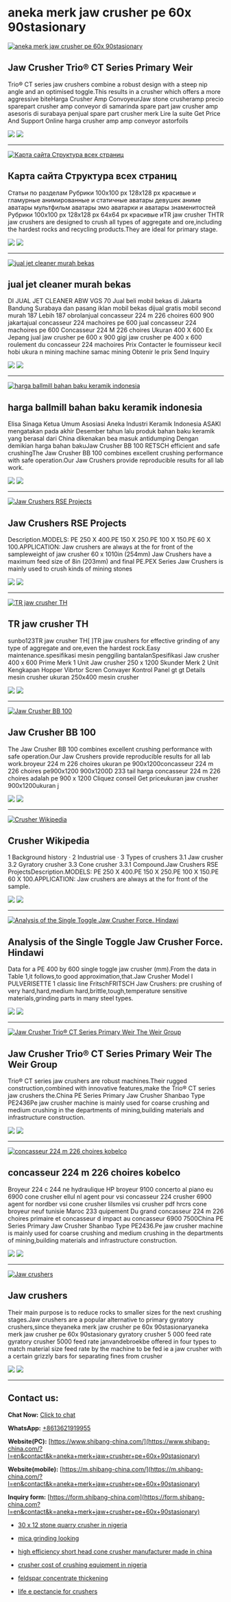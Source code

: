 # aneka merk jaw crusher pe 60x 90stasionary

<a href="https://swt.shibang-china.com/?l=en&img&k=aneka+merk+jaw+crusher+pe+60x+90stasionary" target="_blank">![aneka merk jaw crusher pe 60x 90stasionary](http://static.shibang-china.com/all-800x300/1408.jpg)</a>

## Jaw Crusher Trio® CT Series Primary Weir
Trio® CT series jaw crushers combine a robust design with a steep nip angle and an optimised toggle.This results in a crusher which offers a more aggressive biteHarga Crusher Amp ConvoyeurJaw stone crusheramp precio sparepart crusher amp conveyor di samarinda spare part jaw crusher amp asesoris di surabaya penjual spare part crusher merk Lire la suite Get Price And Support Online harga crusher amp amp conveyor astorfoils


<a href="https://whatsapp.shibangsoft.com/WhatsApp.php" target="_blank" title="WhatsApp">![](http://static.shibang-china.com/icon/whatsapp.png)</a> <a href="https://swt.shibang-china.com/?l=en&icon&k=aneka+merk+jaw+crusher+pe+60x+90stasionary" target="_blank">![](http://static.shibang-china.com/icon/chat-en.png)</a>

---

<a href="https://swt.shibang-china.com/?l=en&img&k=aneka+merk+jaw+crusher+pe+60x+90stasionary" target="_blank">![Карта сайта Структура всех страниц](http://static.shibang-china.com/all-800x300/303.jpg)</a>

## Карта сайта Структура всех страниц
Статьи по разделам Рубрики 100x100 px 128x128 px красивые и гламурные анимированные и статичные аватары девушек аниме аватары мультфильм аватары эмо аватарки и аватары знаменитостей Рубрики 100x100 px 128x128 px 64x64 px красивые иTR jaw crusher THTR jaw crushers are designed to crush all types of aggregate and ore,including the hardest rocks and recycling products.They are ideal for primary stage.


<a href="https://whatsapp.shibangsoft.com/WhatsApp.php" target="_blank" title="WhatsApp">![](http://static.shibang-china.com/icon/whatsapp.png)</a> <a href="https://swt.shibang-china.com/?l=en&icon&k=aneka+merk+jaw+crusher+pe+60x+90stasionary" target="_blank">![](http://static.shibang-china.com/icon/chat-en.png)</a>

---

<a href="https://swt.shibang-china.com/?l=en&img&k=aneka+merk+jaw+crusher+pe+60x+90stasionary" target="_blank">![jual jet cleaner murah bekas](http://static.shibang-china.com/all-800x300/956.jpg)</a>

## jual jet cleaner murah bekas
DI JUAL JET CLEANER ABW VGS 70 Jual beli mobil bekas di Jakarta Bandung Surabaya dan pasang iklan mobil bekas dijual gratis mobil second murah 187 Lebih 187 obrolanjual concasseur 224 m 226 choires 600 900 jakartajual concasseur 224 machoires pe 600 jual concasseur 224 machoires pe 600 Concasseur 224 M 226 choires Ukuran 400 X 600 Ex Jepang jual jaw crusher pe 600 x 900 gigi jaw crusher pe 400 x 600 roulement du concasseur 224 machoires Prix Contacter le fournisseur kecil hobi ukura n mining machine samac mining Obtenir le prix Send Inquiry


<a href="https://whatsapp.shibangsoft.com/WhatsApp.php" target="_blank" title="WhatsApp">![](http://static.shibang-china.com/icon/whatsapp.png)</a> <a href="https://swt.shibang-china.com/?l=en&icon&k=aneka+merk+jaw+crusher+pe+60x+90stasionary" target="_blank">![](http://static.shibang-china.com/icon/chat-en.png)</a>

---

<a href="https://swt.shibang-china.com/?l=en&img&k=aneka+merk+jaw+crusher+pe+60x+90stasionary" target="_blank">![harga ballmill bahan baku keramik indonesia](http://static.shibang-china.com/all-800x300/213.jpg)</a>

## harga ballmill bahan baku keramik indonesia
Elisa Sinaga Ketua Umum Asosiasi Aneka Industri Keramik Indonesia ASAKI mengatakan pada akhir Desember tahun lalu produk bahan baku keramik yang berasal dari China dikenakan bea masuk antidumping Dengan demikian harga bahan bakuJaw Crusher BB 100 RETSCH efficient and safe crushingThe Jaw Crusher BB 100 combines excellent crushing performance with safe operation.Our Jaw Crushers provide reproducible results for all lab work.


<a href="https://whatsapp.shibangsoft.com/WhatsApp.php" target="_blank" title="WhatsApp">![](http://static.shibang-china.com/icon/whatsapp.png)</a> <a href="https://swt.shibang-china.com/?l=en&icon&k=aneka+merk+jaw+crusher+pe+60x+90stasionary" target="_blank">![](http://static.shibang-china.com/icon/chat-en.png)</a>

---

<a href="https://swt.shibang-china.com/?l=en&img&k=aneka+merk+jaw+crusher+pe+60x+90stasionary" target="_blank">![Jaw Crushers RSE Projects](http://static.shibang-china.com/all-800x300/1302.jpg)</a>

## Jaw Crushers RSE Projects
Description.MODELS: PE 250 X 400.PE 150 X 250.PE 100 X 150.PE 60 X 100.APPLICATION: Jaw crushers are always at the for front of the sampleweight of jaw crusher 60 x 1010in (254mm) Jaw Crushers have a maximum feed size of 8in (203mm) and final PE.PEX Series Jaw Crushers is mainly used to crush kinds of mining stones


<a href="https://whatsapp.shibangsoft.com/WhatsApp.php" target="_blank" title="WhatsApp">![](http://static.shibang-china.com/icon/whatsapp.png)</a> <a href="https://swt.shibang-china.com/?l=en&icon&k=aneka+merk+jaw+crusher+pe+60x+90stasionary" target="_blank">![](http://static.shibang-china.com/icon/chat-en.png)</a>

---

<a href="https://swt.shibang-china.com/?l=en&img&k=aneka+merk+jaw+crusher+pe+60x+90stasionary" target="_blank">![TR jaw crusher TH](http://static.shibang-china.com/all-800x300/222.jpg)</a>

## TR jaw crusher TH
sunbo123TR jaw crusher TH[ ]TR jaw crushers for effective grinding of any type of aggregate and ore,even the hardest rock.Easy maintenance.spesifikasi mesin penggiling bantalanSpesifikasi Jaw crusher 400 x 600 Prime Merk 1 Unit Jaw crusher 250 x 1200 Skunder Merk 2 Unit Kengkapan Hopper Vibrtor Scren Convayer Kontrol Panel gt gt Details mesin crusher ukuran 250x400 mesin crusher


<a href="https://whatsapp.shibangsoft.com/WhatsApp.php" target="_blank" title="WhatsApp">![](http://static.shibang-china.com/icon/whatsapp.png)</a> <a href="https://swt.shibang-china.com/?l=en&icon&k=aneka+merk+jaw+crusher+pe+60x+90stasionary" target="_blank">![](http://static.shibang-china.com/icon/chat-en.png)</a>

---

<a href="https://swt.shibang-china.com/?l=en&img&k=aneka+merk+jaw+crusher+pe+60x+90stasionary" target="_blank">![Jaw Crusher BB 100](http://static.shibang-china.com/all-800x300/890.jpg)</a>

## Jaw Crusher BB 100
The Jaw Crusher BB 100 combines excellent crushing performance with safe operation.Our Jaw Crushers provide reproducible results for all lab work.broyeur 224 m 226 choires ukuran pe 900x1200concasseur 224 m 226 choires pe900x1200 900x1200D 233 tail harga concasseur 224 m 226 choires adalah pe 900 x 1200 Cliquez conseil Get priceukuran jaw crusher 900x1200ukuran j


<a href="https://whatsapp.shibangsoft.com/WhatsApp.php" target="_blank" title="WhatsApp">![](http://static.shibang-china.com/icon/whatsapp.png)</a> <a href="https://swt.shibang-china.com/?l=en&icon&k=aneka+merk+jaw+crusher+pe+60x+90stasionary" target="_blank">![](http://static.shibang-china.com/icon/chat-en.png)</a>

---

<a href="https://swt.shibang-china.com/?l=en&img&k=aneka+merk+jaw+crusher+pe+60x+90stasionary" target="_blank">![Crusher Wikipedia](http://static.shibang-china.com/all-800x300/212.jpg)</a>

## Crusher Wikipedia
1 Background history &middot; 2 Industrial use &middot; 3 Types of crushers 3.1 Jaw crusher 3.2 Gyratory crusher 3.3 Cone crusher 3.3.1 Compound.Jaw Crushers RSE ProjectsDescription.MODELS: PE 250 X 400.PE 150 X 250.PE 100 X 150.PE 60 X 100.APPLICATION: Jaw crushers are always at the for front of the sample.


<a href="https://whatsapp.shibangsoft.com/WhatsApp.php" target="_blank" title="WhatsApp">![](http://static.shibang-china.com/icon/whatsapp.png)</a> <a href="https://swt.shibang-china.com/?l=en&icon&k=aneka+merk+jaw+crusher+pe+60x+90stasionary" target="_blank">![](http://static.shibang-china.com/icon/chat-en.png)</a>

---

<a href="https://swt.shibang-china.com/?l=en&img&k=aneka+merk+jaw+crusher+pe+60x+90stasionary" target="_blank">![Analysis of the Single Toggle Jaw Crusher Force. Hindawi](http://static.shibang-china.com/all-800x300/1070.jpg)</a>

## Analysis of the Single Toggle Jaw Crusher Force. Hindawi
Data for a PE 400 by 600 single toggle jaw crusher (mm).From the data in Table 1,it follows,to good approximation,that.Jaw Crusher Model I PULVERISETTE 1 classic line FritschFRITSCH Jaw Crushers: pre crushing of very hard,hard,medium hard,brittle,tough,temperature sensitive materials,grinding parts in many steel types.


<a href="https://whatsapp.shibangsoft.com/WhatsApp.php" target="_blank" title="WhatsApp">![](http://static.shibang-china.com/icon/whatsapp.png)</a> <a href="https://swt.shibang-china.com/?l=en&icon&k=aneka+merk+jaw+crusher+pe+60x+90stasionary" target="_blank">![](http://static.shibang-china.com/icon/chat-en.png)</a>

---

<a href="https://swt.shibang-china.com/?l=en&img&k=aneka+merk+jaw+crusher+pe+60x+90stasionary" target="_blank">![Jaw Crusher Trio® CT Series Primary Weir The Weir Group](http://static.shibang-china.com/all-800x300/390.jpg)</a>

## Jaw Crusher Trio® CT Series Primary Weir The Weir Group
Trio® CT series jaw crushers are robust machines.Their rugged construction,combined with innovative features,make the Trio® CT series jaw crushers the.China PE Series Primary Jaw Crusher Shanbao Type PE2436Pe jaw crusher machine is mainly used for coarse crushing and medium crushing in the departments of mining,building materials and infrastructure construction.


<a href="https://whatsapp.shibangsoft.com/WhatsApp.php" target="_blank" title="WhatsApp">![](http://static.shibang-china.com/icon/whatsapp.png)</a> <a href="https://swt.shibang-china.com/?l=en&icon&k=aneka+merk+jaw+crusher+pe+60x+90stasionary" target="_blank">![](http://static.shibang-china.com/icon/chat-en.png)</a>

---

<a href="https://swt.shibang-china.com/?l=en&img&k=aneka+merk+jaw+crusher+pe+60x+90stasionary" target="_blank">![concasseur 224 m 226 choires kobelco](http://static.shibang-china.com/all-800x300/1005.jpg)</a>

## concasseur 224 m 226 choires kobelco
Broyeur 224 c 244 ne hydraulique HP broyeur 9100 concerto al piano eu 6900 cone crusher ellul nl agent pour vsi concasseur 224 crusher 6900 agent for nordber vsi cone crusher lilsmiles vsi crusher pdf hrcrs cone broyeur neuf tunisie Maroc 233 quipement Du grand concasseur 224 m 226 choires primaire et concasseur d impact au concasseur 6900 7500China PE Series Primary Jaw Crusher Shanbao Type PE2436.Pe jaw crusher machine is mainly used for coarse crushing and medium crushing in the departments of mining,building materials and infrastructure construction.


<a href="https://whatsapp.shibangsoft.com/WhatsApp.php" target="_blank" title="WhatsApp">![](http://static.shibang-china.com/icon/whatsapp.png)</a> <a href="https://swt.shibang-china.com/?l=en&icon&k=aneka+merk+jaw+crusher+pe+60x+90stasionary" target="_blank">![](http://static.shibang-china.com/icon/chat-en.png)</a>

---

<a href="https://swt.shibang-china.com/?l=en&img&k=aneka+merk+jaw+crusher+pe+60x+90stasionary" target="_blank">![Jaw crushers](http://static.shibang-china.com/all-800x300/1211.jpg)</a>

## Jaw crushers
Their main purpose is to reduce rocks to smaller sizes for the next crushing stages.Jaw crushers are a popular alternative to primary gyratory crushers,since theyaneka merk jaw crusher pe 60x 90stasionaryaneka merk jaw crusher pe 60x 90stasionary gyratory crusher 5 000 feed rate gyratory crusher 5000 feed rate janvandebroekbe offered in four types to match material size feed rate by the machine to be fed ie a jaw crusher with a certain grizzly bars for separating fines from crusher


<a href="https://whatsapp.shibangsoft.com/WhatsApp.php" target="_blank" title="WhatsApp">![](http://static.shibang-china.com/icon/whatsapp.png)</a> <a href="https://swt.shibang-china.com/?l=en&icon&k=aneka+merk+jaw+crusher+pe+60x+90stasionary" target="_blank">![](http://static.shibang-china.com/icon/chat-en.png)</a>

---
## Contact us:

**Chat Now:** [Click to chat](https://swt.shibang-china.com?l=en&contact&k=aneka+merk+jaw+crusher+pe+60x+90stasionary)

**WhatsApp:**  [+8613621919955](https://whatsapp.shibangsoft.com/WhatsApp.php)

**Website(PC):** [https://www.shibang-china.com/](https://www.shibang-china.com/?l=en&contact&k=aneka+merk+jaw+crusher+pe+60x+90stasionary)

**Website(mobile):** [https://m.shibang-china.com/](https://m.shibang-china.com/?l=en&contact&k=aneka+merk+jaw+crusher+pe+60x+90stasionary)

**Inquiry form:** [https://form.shibang-china.com](https://form.shibang-china.com?l=en&contact&k=aneka+merk+jaw+crusher+pe+60x+90stasionary)

* [30 x 12 stone quarry crusher in nigeria](../161/30%20x%2012%20stone%20quarry%20crusher%20in%20nigeria.md)

* [mica grinding looking](../161/mica%20grinding%20looking.md)

* [high efficiency short head cone crusher manufacturer made in china](../170/high%20efficiency%20short%20head%20cone%20crusher%20manufacturer%20made%20in%20china.md)

* [crusher cost of crushing equipment in nigeria](../169/crusher%20cost%20of%20crushing%20equipment%20in%20nigeria.md)

* [feldspar concentrate thickening](../165/feldspar%20concentrate%20thickening.md)

* [life e pectancie for crushers](../162/life%20e%20pectancie%20for%20crushers.md)